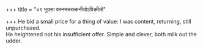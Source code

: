 +++
title = "०९ भूयसा वस्नमचरत्कनीयोऽविक्रीतो"

+++
He bid a small price for a thing of value: I was content, returning, still unpurchased.  
     He heightened not his insufficient offer. Simple and clever, both milk out the udder.